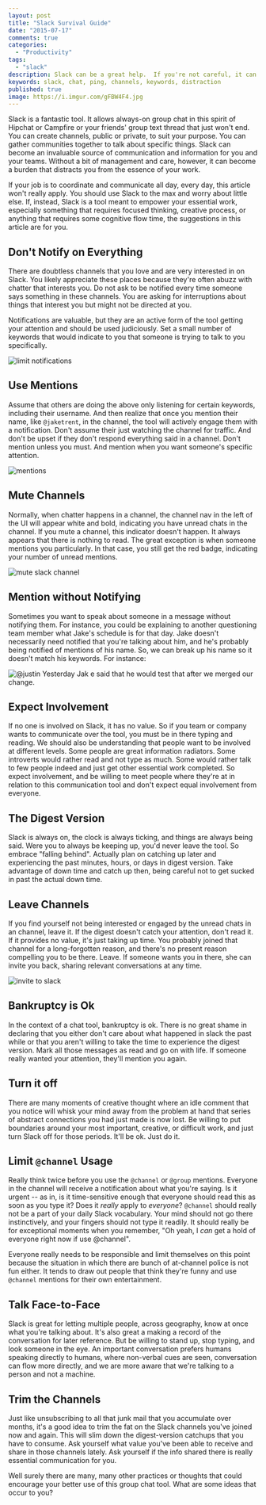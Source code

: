```yaml
---
layout: post
title: "Slack Survival Guide"
date: "2015-07-17"
comments: true
categories:
  - "Productivity"
tags:
  - "slack"
description: Slack can be a great help.  If you're not careful, it can be a burden.  Manage with care.
keywords: slack, chat, ping, channels, keywords, distraction
published: true
image: https://i.imgur.com/gFBW4F4.jpg
---
```


Slack is a fantastic tool.  It allows always-on group chat in this spirit of Hipchat or Campfire or your friends' group text thread that just won't end.  You can create channels, public or private, to suit your purpose.  You can gather communities together to talk about specific things.  Slack can become an invaluable source of communication and information for you and your teams.  Without a bit of management and care, however, it can become a burden that distracts you from the essence of your work.

<!--more-->

If your job is to coordinate and communicate all day, every day, this article won't really apply.  You should use Slack to the max and worry about little else.  If, instead, Slack is a tool meant to empower your essential work, especially something that requires focused thinking, creative process, or anything that requires some cognitive flow time, the suggestions in this article are for you.

## Don't Notify on Everything

There are doubtless channels that you love and are very interested in on Slack.  You likely appreciate these places because they're often abuzz with chatter that interests you.  Do not ask to be notified every time someone says something in these channels.  You are asking for interruptions about things that interest you but might not be directed at you.

Notifications are valuable, but they are an active form of the tool getting your attention and should be used judiciously.  Set a small number of keywords that would indicate to you that someone is trying to talk to you specifically.

![limit notifications](https://i.imgur.com/C1fG5y5.png)

## Use Mentions

Assume that others are doing the above only listening for certain keywords, including their username.  And then realize that once you mention their name, like `@jaketrent`, in the channel, the tool will actively engage them with a notification.  Don't assume their just watching the channel for traffic.  And don't be upset if they don't respond everything said in a channel.  Don't mention unless you must.  And mention when you want someone's specific attention.

![mentions](https://i.imgur.com/VlzhTua.png)

## Mute Channels

Normally, when chatter happens in a channel, the channel nav in the left of the UI will appear white and bold, indicating you have unread chats in the channel.  If you mute a channel, this indicator doesn't happen.  It always appears that there is nothing to read.  The great exception is when someone mentions you particularly.  In that case, you still get the red badge, indicating your number of unread mentions.

![mute slack channel](https://i.imgur.com/5dEVlty.png)

## Mention without Notifying

Sometimes you want to speak about someone in a message without notifying them.  For instance, you could be explaining to another questioning team member what Jake's schedule is for that day.  Jake doesn't necessarily need notified that you're talking about him, and he's probably being notified of mentions of his name.  So, we can break up his name so it doesn't match his keywords.  For instance:

![@justin Yesterday Jak e said that he would test that after we merged our change.](https://i.imgur.com/YxCQ1yw.png)

## Expect Involvement

If no one is involved on Slack, it has no value.  So if you team or company wants to communicate over the tool, you must be in there typing and reading.  We should also be understanding that people want to be involved at different levels.  Some people are great information radiators.  Some introverts would rather read and not type as much.  Some would rather talk to few people indeed and just get other essential work completed.  So expect involvement, and be willing to meet people where they're at in relation to this communication tool and don't expect equal involvement from everyone.

## The Digest Version

Slack is always on, the clock is always ticking, and things are always being said.  Were you to always be keeping up, you'd never leave the tool.  So embrace "falling behind".  Actually plan on catching up later and experiencing the past minutes, hours, or days in digest version.  Take advantage of down time and catch up then, being careful not to get sucked in past the actual down time.

## Leave Channels

If you find yourself not being interested or engaged by the unread chats in an channel, leave it.  If the digest doesn't catch your attention, don't read it.  If it provides no value, it's just taking up time.  You probably joined that channel for a long-forgotten reason, and there's no present reason compelling you to be there.  Leave.  If someone wants you in there, she can invite you back, sharing relevant conversations at any time.

![invite to slack](https://i.imgur.com/nNu09rw.png)

## Bankruptcy is Ok

In the context of a chat tool, bankruptcy is ok.  There is no great shame in declaring that you either don't care about what happened in slack the past while or that you aren't willing to take the time to experience the digest version.  Mark all those messages as read and go on with life.  If someone really wanted your attention, they'll mention you again.

## Turn it off

There are many moments of creative thought where an idle comment that you notice will whisk your mind away from the problem at hand that series of abstract connections you had just made is now lost.  Be willing to put boundaries around your most important, creative, or difficult work, and just turn Slack off for those periods.  It'll be ok.  Just do it.

## Limit `@channel` Usage

Really think twice before you use the `@channel` or `@group` mentions.  Everyone in the channel will receive a notification about what you're saying.  Is it urgent -- as in, is it time-sensitive enough that everyone should read this as soon as you type it?  Does it *really* apply to *everyone*?  `@channel` should really not be a part of your daily Slack vocabulary.  Your mind should not go there instinctively, and your fingers should not type it readily.  It should really be for exceptional moments when you remember, "Oh yeah, I *can* get a hold of everyone right now if use @channel".

Everyone really needs to be responsible and limit themselves on this point because the situation in which there are bunch of at-channel police is not fun either.  It tends to draw out people that think they're funny and use `@channel` mentions for their own entertainment.

## Talk Face-to-Face

Slack is great for letting multiple people, across geography, know at once what you're talking about.  It's also great a making a record of the conversation for later reference.  But be willing to stand up, stop typing, and look someone in the eye.  An important conversation prefers humans speaking directly to humans, where non-verbal cues are seen, conversation can flow more directly, and we are more aware that we're talking to a person and not a machine.

## Trim the Channels

Just like unsubscribing to all that junk mail that you accumulate over months, it's a good idea to trim the fat on the Slack channels you've joined now and again.  This will slim down the digest-version catchups that you have to consume.  Ask yourself what value you've been able to receive and share in those channels lately.  Ask yourself if the info shared there is really essential communication for you.

Well surely there are many, many other practices or thoughts that could encourage your better use of this group chat tool.  What are some ideas that occur to you?

